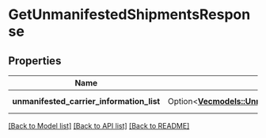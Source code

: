 # GetUnmanifestedShipmentsResponse

## Properties

Name | Type | Description | Notes
------------ | ------------- | ------------- | -------------
**unmanifested_carrier_information_list** | Option<[**Vec<models::UnmanifestedCarrierInformation>**](UnmanifestedCarrierInformation.md)> | A list of UnmanifestedCarrierInformation | [optional]

[[Back to Model list]](../README.md#documentation-for-models) [[Back to API list]](../README.md#documentation-for-api-endpoints) [[Back to README]](../README.md)



